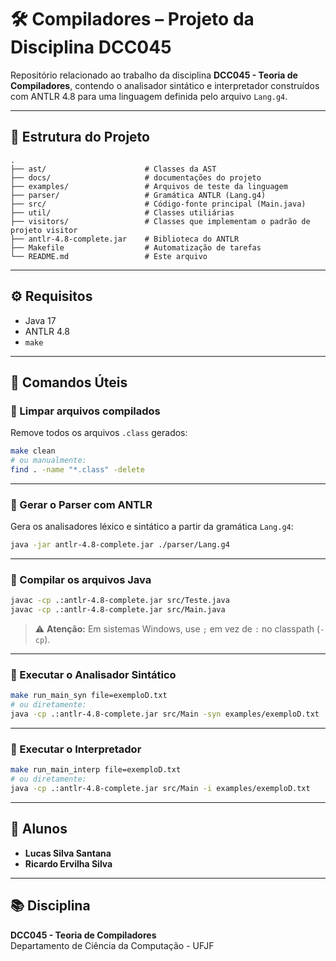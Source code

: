 # 🛠️ Compiladores – Projeto da Disciplina DCC045

Repositório relacionado ao trabalho da disciplina **DCC045 - Teoria de Compiladores**, contendo o analisador sintático e interpretador construídos com ANTLR 4.8 para uma linguagem definida pelo arquivo `Lang.g4`.

---

## 📁 Estrutura do Projeto

```
.
├── ast/                      # Classes da AST
├── docs/                     # documentações do projeto
├── examples/                 # Arquivos de teste da linguagem
├── parser/                   # Gramática ANTLR (Lang.g4)
├── src/                      # Código-fonte principal (Main.java)
├── util/                     # Classes utiliárias
├── visitors/                 # Classes que implementam o padrão de projeto visitor
├── antlr-4.8-complete.jar    # Biblioteca do ANTLR
├── Makefile                  # Automatização de tarefas
└── README.md                 # Este arquivo
```

---

## ⚙️ Requisitos

- Java 17
- ANTLR 4.8
- `make`

---

## 🧪 Comandos Úteis

### 🔄 Limpar arquivos compilados

Remove todos os arquivos `.class` gerados:

```bash
make clean
# ou manualmente:
find . -name "*.class" -delete
```

---

### 🧰 Gerar o Parser com ANTLR

Gera os analisadores léxico e sintático a partir da gramática `Lang.g4`:

```bash
java -jar antlr-4.8-complete.jar ./parser/Lang.g4
```

---

### 🧱 Compilar os arquivos Java

```bash
javac -cp .:antlr-4.8-complete.jar src/Teste.java
javac -cp .:antlr-4.8-complete.jar src/Main.java
```

> ⚠️ **Atenção:** Em sistemas Windows, use `;` em vez de `:` no classpath (`-cp`).

---

### 🚀 Executar o Analisador Sintático

```bash
make run_main_syn file=exemploD.txt
# ou diretamente:
java -cp .:antlr-4.8-complete.jar src/Main -syn examples/exemploD.txt
```

---

### 🧮 Executar o Interpretador

```bash
make run_main_interp file=exemploD.txt
# ou diretamente:
java -cp .:antlr-4.8-complete.jar src/Main -i examples/exemploD.txt
```

---

## 👥 Alunos

- **Lucas Silva Santana**
- **Ricardo Ervilha Silva**

---

## 📚 Disciplina

**DCC045 - Teoria de Compiladores**  
Departamento de Ciência da Computação  - UFJF



